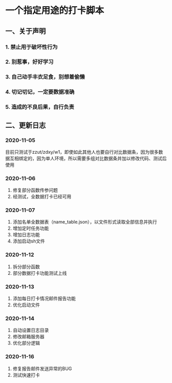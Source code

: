# 一个指定用途的打卡脚本

## 一、关于声明

### 1. 禁止用于破坏性行为

### 2. 别惹事，好好学习

### 3. 自己动手丰衣足食，别想着偷懒

### 4. 切记切记，一定要数据准确

### 5. 造成的不良后果，自行负责

## 二、更新日志

### 2020-11-05

目前只测试于zzut/zdxy/w1，即使如此其他人也要自行对比数据条，因为很多数据互相绑定的，因为单人环境，所以需要多组对比数据条并加以修改代码、测试后使用

### 2020-11-06

1. 修复部分函数传参问题
2. 经测试，全数据打卡已经可用

### 2020-11-07

1. 添加名单全数据表（name_table.json），以文件形式读取全部信息并执行
2. 增加定时任务功能
3. 增加日志功能
4. 添加启动sh文件

### 2020-11-12

1. 拆分部分函数
2. 部分数据打卡功能测试上线

### 2020-11-13

1. 添加每日打卡情况邮件报告功能
2. 优化启动文件

### 2020-11-14

1. 自动设置日志目录
2. 修改邮箱服务器
3. 优化部分逻辑

### 2020-11-16

1. 修复报告邮件发送异常的BUG
2. 测试快速打卡
